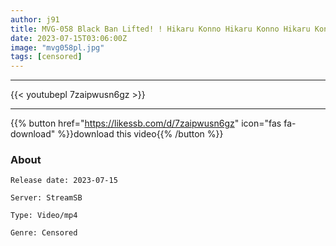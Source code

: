 ```yaml
---
author: j91
title: MVG-058 Black Ban Lifted! ! Hikaru Konno Hikaru Konno Hikaru Konno Hikaru
date: 2023-07-15T03:06:00Z
image: "mvg058pl.jpg"
tags: [censored]
---
```

___

{{< youtubepl 7zaipwusn6gz >}}
___

{{% button href="https://likessb.com/d/7zaipwusn6gz" icon="fas fa-download" %}}download this video{{% /button %}}
### About

`Release date: 2023-07-15`

`Server: StreamSB`

`Type: Video/mp4`

`Genre:	Censored`
